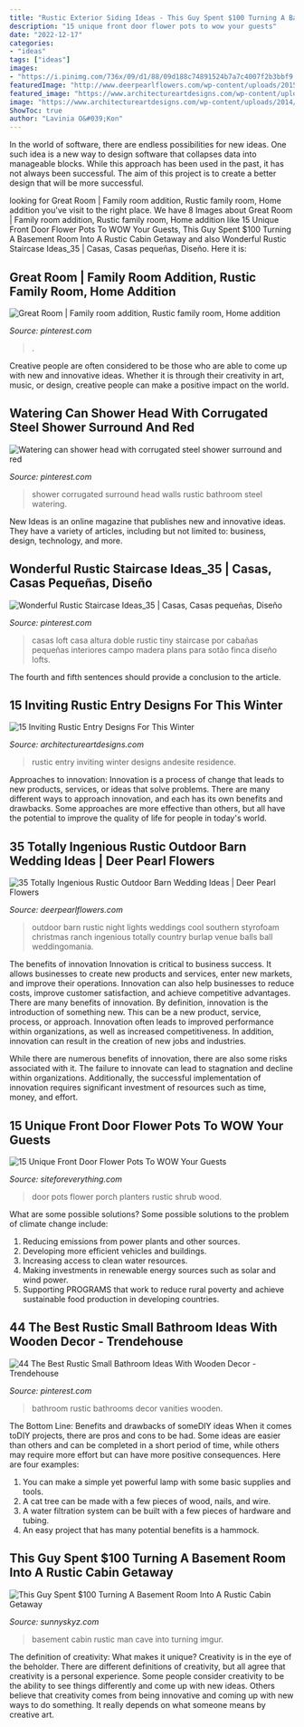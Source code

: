 ```yaml
---
title: "Rustic Exterior Siding Ideas - This Guy Spent $100 Turning A Basement Room Into A Rustic Cabin Getaway"
description: "15 unique front door flower pots to wow your guests"
date: "2022-12-17"
categories:
- "ideas"
tags: ["ideas"]
images:
- "https://i.pinimg.com/736x/09/d1/88/09d188c74891524b7a7c4007f2b3bbf9.jpg"
featuredImage: "http://www.deerpearlflowers.com/wp-content/uploads/2015/09/night-rustic-burlap-wedding-ideas-with-lights.jpg"
featured_image: "https://www.architectureartdesigns.com/wp-content/uploads/2014/11/15-Inviting-Rustic-Entry-Designs-For-This-Winter-9-630x945.jpg"
image: "https://www.architectureartdesigns.com/wp-content/uploads/2014/11/15-Inviting-Rustic-Entry-Designs-For-This-Winter-9-630x945.jpg"
ShowToc: true
author: "Lavinia O&#039;Kon"
---
```



In the world of software, there are endless possibilities for new ideas. One such idea is a new way to design software that collapses data into manageable blocks. While this approach has been used in the past, it has not always been successful. The aim of this project is to create a better design that will be more successful.

	

		
looking for Great Room | Family room addition, Rustic family room, Home addition you've visit to the right place. We have 8 Images about Great Room | Family room addition, Rustic family room, Home addition like 15 Unique Front Door Flower Pots To WOW Your Guests, This Guy Spent $100 Turning A Basement Room Into A Rustic Cabin Getaway and also Wonderful Rustic Staircase Ideas_35 | Casas, Casas pequeñas, Diseño. Here it is:
		
    
## Great Room | Family Room Addition, Rustic Family Room, Home Addition

<img loading=lazy src="https://i.pinimg.com/736x/6a/a4/0f/6aa40f1999fe6f2f772c42e3960245c4--rustic-family-rooms-room-additions.jpg" onerror="this.onerror=null;this.src='https://tse1.mm.bing.net/th?id=OIP.ktfxEEtWc3gzM0cpupYSnQHaE7&amp;pid=15.1';" alt="Great Room | Family room addition, Rustic family room, Home addition">

_Source: pinterest.com_

>. 

	

Creative people are often considered to be those who are able to come up with new and innovative ideas. Whether it is through their creativity in art, music, or design, creative people can make a positive impact on the world.

    
## Watering Can Shower Head With Corrugated Steel Shower Surround And Red

<img loading=lazy src="https://i.pinimg.com/736x/aa/df/80/aadf80d9d850eda319c7ac3e48f036c2.jpg" onerror="this.onerror=null;this.src='https://tse2.mm.bing.net/th?id=OIP.imWdFnHiFlOzueZS7s6ihQAAAA&amp;pid=15.1';" alt="Watering can shower head with corrugated steel shower surround and red">

_Source: pinterest.com_

>shower corrugated surround head walls rustic bathroom steel watering. 

	

New Ideas is an online magazine that publishes new and innovative ideas. They have a variety of articles, including but not limited to: business, design, technology, and more.

    
## Wonderful Rustic Staircase Ideas_35 | Casas, Casas Pequeñas, Diseño

<img loading=lazy src="https://i.pinimg.com/736x/09/d1/88/09d188c74891524b7a7c4007f2b3bbf9.jpg" onerror="this.onerror=null;this.src='https://tse1.mm.bing.net/th?id=OIP.aSqPe8ah_pyre6gdQ9es1QHaLG&amp;pid=15.1';" alt="Wonderful Rustic Staircase Ideas_35 | Casas, Casas pequeñas, Diseño">

_Source: pinterest.com_

>casas loft casa altura doble rustic tiny staircase por cabañas pequeñas interiores campo madera plans para sotão finca diseño lofts. 

	

The fourth and fifth sentences should provide a conclusion to the article.

    
## 15 Inviting Rustic Entry Designs For This Winter

<img loading=lazy src="https://www.architectureartdesigns.com/wp-content/uploads/2014/11/15-Inviting-Rustic-Entry-Designs-For-This-Winter-9-630x945.jpg" onerror="this.onerror=null;this.src='https://tse3.mm.bing.net/th?id=OIP.8Hoz5BgP7HY3duxbosVjcgHaLH&amp;pid=15.1';" alt="15 Inviting Rustic Entry Designs For This Winter">

_Source: architectureartdesigns.com_

>rustic entry inviting winter designs andesite residence. 

	

Approaches to innovation:
Innovation is a process of change that leads to new products, services, or ideas that solve problems. There are many different ways to approach innovation, and each has its own benefits and drawbacks. Some approaches are more effective than others, but all have the potential to improve the quality of life for people in today's world.

    
## 35 Totally Ingenious Rustic Outdoor Barn Wedding Ideas | Deer Pearl Flowers

<img loading=lazy src="http://www.deerpearlflowers.com/wp-content/uploads/2015/09/night-rustic-burlap-wedding-ideas-with-lights.jpg" onerror="this.onerror=null;this.src='https://tse2.mm.bing.net/th?id=OIP.qcMTPhJbCeXUi3K0nHymqwHaKG&amp;pid=15.1';" alt="35 Totally Ingenious Rustic Outdoor Barn Wedding Ideas | Deer Pearl Flowers">

_Source: deerpearlflowers.com_

>outdoor barn rustic night lights weddings cool southern styrofoam christmas ranch ingenious totally country burlap venue balls ball weddingomania. 

	

The benefits of innovation
Innovation is critical to business success. It allows businesses to create new products and services, enter new markets, and improve their operations. Innovation can also help businesses to reduce costs, improve customer satisfaction, and achieve competitive advantages.
There are many benefits of innovation. By definition, innovation is the introduction of something new. This can be a new product, service, process, or approach. Innovation often leads to improved performance within organizations, as well as increased competitiveness. In addition, innovation can result in the creation of new jobs and industries.

While there are numerous benefits of innovation, there are also some risks associated with it. The failure to innovate can lead to stagnation and decline within organizations. Additionally, the successful implementation of innovation requires significant investment of resources such as time, money, and effort.

    
## 15 Unique Front Door Flower Pots To WOW Your Guests

<img loading=lazy src="http://siteforeverything.com/wp-content/uploads/2017/04/Front-Door-Pots-15.jpg" onerror="this.onerror=null;this.src='https://tse4.mm.bing.net/th?id=OIP.OrwZLgFe1JRChwm13yIS1wHaLH&amp;pid=15.1';" alt="15 Unique Front Door Flower Pots To WOW Your Guests">

_Source: siteforeverything.com_

>door pots flower porch planters rustic shrub wood. 

	

What are some possible solutions?
Some possible solutions to the problem of climate change include:
1. Reducing emissions from power plants and other sources. 
2. Developing more efficient vehicles and buildings. 
3. Increasing access to clean water resources. 
4. Making investments in renewable energy sources such as solar and wind power. 
5. Supporting PROGRAMS that work to reduce rural poverty and achieve sustainable food production in developing countries.

    
## 44 The Best Rustic Small Bathroom Ideas With Wooden Decor - Trendehouse

<img loading=lazy src="https://i.pinimg.com/736x/1b/23/65/1b236593f56e3c237205608050835c7d.jpg" onerror="this.onerror=null;this.src='https://tse3.mm.bing.net/th?id=OIP.R5_vRgd67XNjg_TxIJmUVgHaLL&amp;pid=15.1';" alt="44 The Best Rustic Small Bathroom Ideas With Wooden Decor - Trendehouse">

_Source: pinterest.com_

>bathroom rustic bathrooms decor vanities wooden. 

	

The Bottom Line: Benefits and drawbacks of someDIY ideas
When it comes toDIY projects, there are pros and cons to be had. Some ideas are easier than others and can be completed in a short period of time, while others may require more effort but can have more positive consequences. Here are four examples: 
1. You can make a simple yet powerful lamp with some basic supplies and tools.
2. A cat tree can be made with a few pieces of wood, nails, and wire.
3. A water filtration system can be built with a few pieces of hardware and tubing. 
4. An easy project that has many potential benefits is a hammock.

    
## This Guy Spent $100 Turning A Basement Room Into A Rustic Cabin Getaway

<img loading=lazy src="https://www.sunnyskyz.com/uploads/2014/12/mzxkh-11.jpg" onerror="this.onerror=null;this.src='https://tse1.mm.bing.net/th?id=OIP._GUGGLuIb3UvcNJw7shb6wHaJ4&amp;pid=15.1';" alt="This Guy Spent $100 Turning A Basement Room Into A Rustic Cabin Getaway">

_Source: sunnyskyz.com_

>basement cabin rustic man cave into turning imgur. 

	

The definition of creativity: What makes it unique?
Creativity is in the eye of the beholder. There are different definitions of creativity, but all agree that creativity is a personal experience. Some people consider creativity to be the ability to see things differently and come up with new ideas. Others believe that creativity comes from being innovative and coming up with new ways to do something. It really depends on what someone means by creative art.

